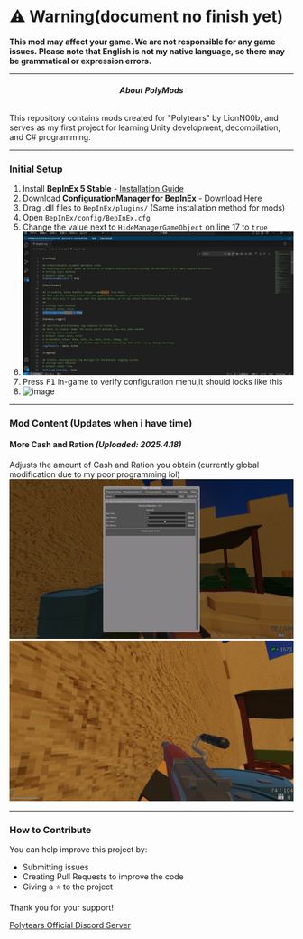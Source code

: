 # **⚠️ Warning(document no finish yet)**  
**This mod may affect your game. We are not responsible for any game issues. Please note that English is not my native language, so there may be grammatical or expression errors.**

---

<center><h6><b>About PolyMods</b></h6></center>  
This repository contains mods created for "Polytears" by LionN00b, and serves as my first project for learning Unity development, decompilation, and C# programming.

---

### **Initial Setup**  
1. Install **BepInEx 5 Stable** - [Installation Guide](https://github.com/BepInEx/BepInEx.ConfigurationManager/releases/tag/v18.4)
2. Download **ConfigurationManager for BepInEx** - [Download Here](https://github.com/BepInEx/BepInEx.ConfigurationManager/releases/tag/v18.4)  
3. Drag .dll files to `BepInEx/plugins/` (Same installation method for mods)  
4. Open `BepInEx/config/BepInEx.cfg`
5. Change the value next to `HideManagerGameObject` on line 17 to `true`
6. ![image](https://github.com/m16a4666/PolyMods/blob/master/pic/CONFIG.jpg)
7. Press <kbd>F1</kbd> in-game to verify configuration menu,it should looks like this
8. ![image](https://github.com/m16a4666/PolyMods/blob/master/pic/VerifyInstall.jpg)

---

### **Mod Content (Updates when i have time)**  
#### **More Cash and Ration** *(Uploaded: 2025.4.18)*  
Adjusts the amount of Cash and Ration you obtain (currently global modification due to my poor programming lol)
![image](https://github.com/m16a4666/PolyMods/blob/master/pic/MCNR1.jpg)
![image](https://github.com/m16a4666/PolyMods/blob/master/pic/MCNR2.jpg)

---

### **How to Contribute**  
You can help improve this project by:  
- Submitting issues
- Creating Pull Requests to improve the code
- Giving a ⭐ to the project  

Thank you for your support!  

[Polytears Official Discord Server](https://discord.gg/SmgVbmX)
